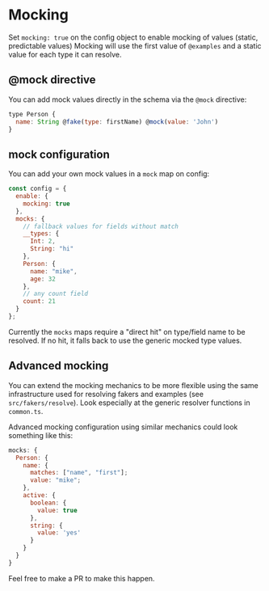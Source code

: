 # Mocking

Set `mocking: true` on the config object to enable mocking of values (static, predictable values)
Mocking will use the first value of `@examples` and a static value for each type it can resolve.

## @mock directive

You can add mock values directly in the schema via the `@mock` directive:

```js
type Person {
  name: String @fake(type: firstName) @mock(value: 'John')
}
```

## mock configuration

You can add your own mock values in a `mock` map on config:

```js
const config = {
  enable: {
    mocking: true
  },
  mocks: {
    // fallback values for fields without match
    __types: {
      Int: 2,
      String: "hi"
    },
    Person: {
      name: "mike",
      age: 32
    },
    // any count field
    count: 21
  }
};
```

Currently the `mocks` maps require a "direct hit" on type/field name to be resolved. If no hit, it falls back to use the generic mocked type values.

## Advanced mocking

You can extend the mocking mechanics to be more flexible using the same infrastructure used for resolving fakers and examples (see `src/fakers/resolve`). Look especially at the generic resolver functions in `common.ts`.

Advanced mocking configuration using similar mechanics could look something like this:

```js
mocks: {
  Person: {
    name: {
      matches: ["name", "first"];
      value: "mike";
    },
    active: {
      boolean: {
        value: true
      },
      string: {
        value: 'yes'
      }
    }
  }
}
```

Feel free to make a PR to make this happen.
